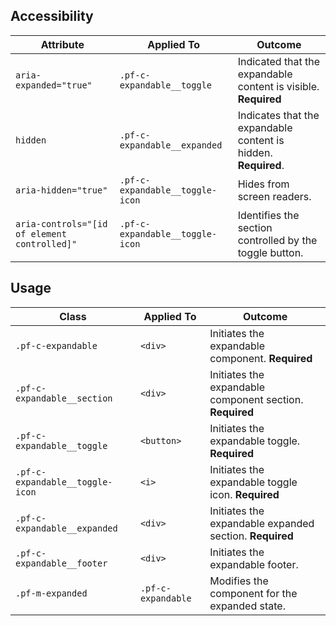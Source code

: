 ## Accessibility

| Attribute | Applied To | Outcome |
| -- | -- | -- |
| `aria-expanded="true"` | `.pf-c-expandable__toggle` | Indicated that the expandable content is visible. **Required** |
| `hidden` | `.pf-c-expandable__expanded` | Indicates that the expandable content is hidden. **Required**. |
| `aria-hidden="true"` | `.pf-c-expandable__toggle-icon` | Hides from screen readers. |
| `aria-controls="[id of element controlled]"` | `.pf-c-expandable__toggle-icon` | Identifies the section controlled by the toggle button. |


## Usage

| Class | Applied To | Outcome |
| -- | -- | -- |
| `.pf-c-expandable` | `<div>` | Initiates the expandable component. **Required** |
| `.pf-c-expandable__section` | `<div>` | Initiates the expandable component section. **Required** |
| `.pf-c-expandable__toggle` | `<button>` | Initiates the expandable toggle. **Required** |
| `.pf-c-expandable__toggle-icon` | `<i>` | Initiates the expandable toggle icon. **Required** |
| `.pf-c-expandable__expanded` | `<div>` | Initiates the expandable expanded section. **Required** |
| `.pf-c-expandable__footer` | `<div>` | Initiates the expandable footer. |
| `.pf-m-expanded` | `.pf-c-expandable` | Modifies the component for the expanded state. |
